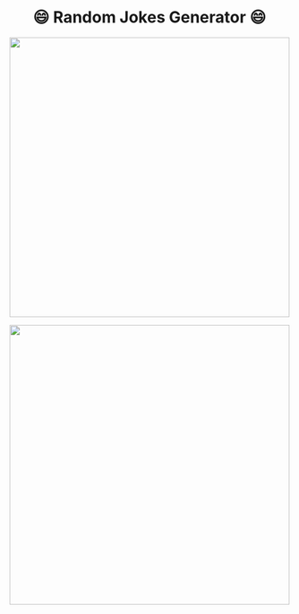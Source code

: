 <h1 align="center">	&#128516; Random Jokes Generator	&#128516;</h1>

<p align="center">
  <img width="500px" src="https://user-images.githubusercontent.com/80118217/203615686-4dcb384d-e60f-4096-8ac5-7340976e6639.JPG">
</p>


<p align="center">
  <img width="500px" src="https://user-images.githubusercontent.com/80118217/203818476-a72d4227-b58b-43a1-937a-43c70391d3ec.JPG">
</p>
